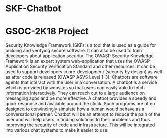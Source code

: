 # SKF-Chatbot
# GSOC-2K18 Project
Security Knowledge Framework (SKF) is a tool that is used as a guide for building and verifying secure
software. It can also be used to train developers about application security. The OWASP Security Knowledge
Framework is an expert system web-application that uses the OWASP Application Security Verification
Standard and other resources. It can be used to support developers in pre-development (security by design) as
well as after code is released (OWASP ASVS Level 1-3).
Chatbots are software agents that interact with the user in a conversation. A chatbot is a service which is
provided by websites so that users can easily able to fetch information interactively. They can reach out to a
large audience on messaging apps and be more effective. A chatbot provides a speedy and quick response and
available around the clock. Such programs are often designed to convincingly simulate how a human would
behave as a conversational partner. Chatbot will be an attempt to reduce the pain of the user and will help
users in finding solutions to their problems and thus improving the security of code and infrastructure. This
will be integrated into various chat systems to make it easier to use.
